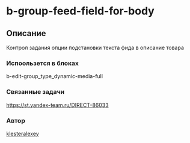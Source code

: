 # b-group-feed-field-for-body

## Описание
Контрол задания опции подстановки текста фида в описание товара

### Испоользется в блоках
b-edit-group_type_dynamic-media-full

### Связанные задачи
https://st.yandex-team.ru/DIRECT-86033

### Автор
[klesteralexey](https://staff.yandex-team.ru/klesteralexey)

